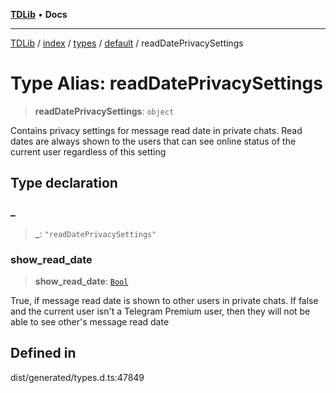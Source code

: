 [**TDLib**](../../../../../../README.md) • **Docs**

***

[TDLib](../../../../../../modules.md) / [index](../../../../../README.md) / [types](../../../README.md) / [default](../README.md) / readDatePrivacySettings

# Type Alias: readDatePrivacySettings

> **readDatePrivacySettings**: `object`

Contains privacy settings for message read date in private chats. Read dates are always shown to the users that can see online status of the current user regardless of this setting

## Type declaration

### \_

> **\_**: `"readDatePrivacySettings"`

### show\_read\_date

> **show\_read\_date**: [`Bool`](Bool.md)

True, if message read date is shown to other users in private chats. If false and the current user isn't a Telegram Premium user, then they will not be able to see other's message read date

## Defined in

dist/generated/types.d.ts:47849
